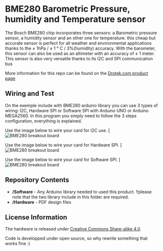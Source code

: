 BME280 Barometric Pressure, humidity and Temperature sensor
==================================================


The Bosch BME280 chip incorporates three sensors: a Barometric pressure sensor, a humidity sensor and an other one for temperature.
this cheap but accurate sensor is perfect for all weather and environmental applications thanks to the ± 1hPa / ± 1 ° C / 3%(humidity) accuracy.
With the barometer, this sensor can also be used as an altimeter with an accuracy of ± 1 meter.
This sensor is also very versatile thanks to its I2C and SPI communication bus

More information for this repo can be found on the [Drotek.com product page](http://www.drotek.com/shop/en/home/751-bmp280-breakout-board.html)

Wiring and Test
-------------------
On the exemple include with BME280 arduino library you can use 3 types of wiring: I2C, Hardware SPI or Software SPI with Arduino UNO or Arduino MEGA2560.
In this program you simply need to follow the 3 steps configuration, everything is explained.

Use the image below to wire your card for I2C use. 
[![BME280 breakout board](http://www.drotek.com/ftp/photo/drotek%20bmp280%20I2C.jpg)

Use the image below to wire your card for Hardware SPI. 
[![BME280 breakout board](http://www.drotek.com/ftp/photo/drotek%20bmp280%20SPI%20hard.jpg)

Use the image below to wire your card for Software SPI. 
[![BME280 breakout board](http://www.drotek.com/ftp/photo/drotek%20bmp280%20SPI%20soft.jpg)

Repository Contents
-------------------
* **/Software** - Any Arduino library needed to used this product. !!please note that the two library include in this folder are required.
* **/Hardware** - PDF design files

License Information
-------------------
The hardware is released under [Creative Commons Share-alike 4.0](http://creativecommons.org/licenses/by-sa/4.0/).  

Code is developped under open source, so why rewrite something that works fine :) 
